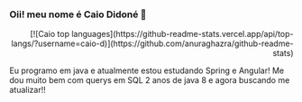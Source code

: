 ### Oii! meu nome é Caio Didoné 👋

<div align="right">
[![Caio top languages](https://github-readme-stats.vercel.app/api/top-langs/?username=caio-d)](https://github.com/anuraghazra/github-readme-stats)
</div>

Eu programo em java e atualmente estou estudando Spring e Angular!
Me dou muito bem com querys em SQL
2 anos de java 8 e agora buscando me atualizar!!

<!--
**caio-d/caio-d** is a ✨ _special_ ✨ repository because its `README.md` (this file) appears on your GitHub profile.

Here are some ideas to get you started:

- 🔭 I’m currently working on ...
- 🌱 I’m currently learning ...
- 👯 I’m looking to collaborate on ...
- 🤔 I’m looking for help with ...
- 💬 Ask me about ...
- 📫 How to reach me: ...
- 😄 Pronouns: ...
- ⚡ Fun fact: ...
-->
